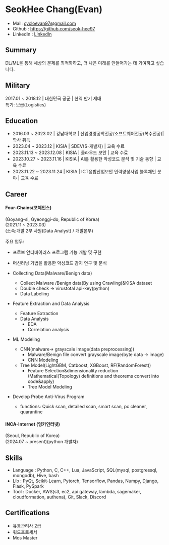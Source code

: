 # **SeokHee Chang(Evan)**

- Mail: <cycloevan97@gmail.com>
- Github : <https://github.com/seok-hee97>
- LinkedIn : [LinkedIn](https://www.linkedin.com/in/seokhee-jang-73142426a/)


## **Summary**
DL/ML을 통해 세상의 문제를 최적화하고, 더 나은 미래를 만들어가는 데 기여하고 싶습니다.


## **Military**
2017.01 ~ 2018.12 | 대한민국 공군 | 현역 만기 제대      
특기: 보급(Logistics)


## **Education**

- 2016.03 ~ 2023.02 | 강남대학교 | 산업경영공학전공/소프트웨어전공(복수전공)| 학사 취득   
- 2023.04 ~ 2023.12 | KISIA | SDEV(S-개발자) | 교육 수료 
- 2023.11.13 ~ 2023.12.08 | KISIA | 클라우드 보안 | 교육 수료  
- 2023.10.27 ~ 2023.11.16 | KISIA | AI를 활용한 악성코드 분석 및 기술 동향 | 교육 수료   
- 2023.11.22 ~ 2023.11.24 | KISIA | ICT융합산업보안 인력양성사업 블록체인 분야 | 교육 수료   

## **Career**    

#### Four-Chains(포체인스)  
(Goyang-si, Gyeonggi-do, Republic of Korea)     
(2021.11 ~ 2023.03)    
(소속:개발 2부 사원(Data Analyst) / 개발본부)    

주요 업무:
- 프로브 안티바이러스 프로그램 기능 개발 및 구현
- 머신러닝 기법을 활용한 악성코드 감지 연구 및 분석

- Collecting Data(Malware/Benign data)   
  - Collect Malware /Benign data(By using Crawling)&KISA dataset 
  - Double check -> virustotal api-key(python)   
  - Data Labeling

- Feature Extraction and Data Analysis
  - Feature Extraction
  - Data Analysis
    - EDA
    - Correlation analysis
  
- ML Modeling
  - CNN(malware-> grayscale image(data preprocessing))
    - Malware/Benign file convert grayscale image(byte data -> image)
    - CNN Modeling
  - Tree Model(LightGBM, Catboost, XGBoost, RF(RandomForest))
    - Feature Selection&dimensionality reduction     
      (Mathematical(Topology) definitions and theorems convert into code&apply)
    - Tree Model Modeling
  
- Develop Probe Anti-Virus Program
  - functions: Quick scan, detailed scan, smart scan, pc cleaner, quarantine 

#### INCA-Internet (잉카인터넷)  
(Seoul, Republic of Korea)     
(2024.07 ~ present)(python 개발자)


## **Skills**    
- Language : Python, C, C++, Lua, JavaScript, SQL(mysql, postgressql, mongodb), Hive, bash     
- Lib : PyQt, Scikit-Learn, Pytorch, Tensorflow, Pandas, Numpy, Django, Flask, PySpark     
- Tool : Docker, AWS(s3, ec2, api gateway, lambda, sagemaker, cloudformation, authena), Git, Slack, Discord         
   

## **Certifications**
 - 유통관리사 2급
 - 워드프로세서
 - Mos Master
